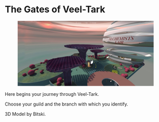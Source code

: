 # The Gates of Veel-Tark

<figure><img src="../../.gitbook/assets/The Gates of Veel-Tark.jpg" alt=""><figcaption></figcaption></figure>

Here begins your journey through Veel-Tark.

Choose your guild and the branch with which you identify.

3D Model by Bitski.
